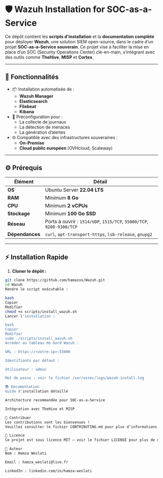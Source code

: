 # 🛡️ Wazuh Installation for SOC-as-a-Service

Ce dépôt contient les **scripts d'installation** et la **documentation complète** pour déployer **Wazuh**, une solution SIEM open-source, dans le cadre d’un projet **SOC-as-a-Service souverain**. Ce projet vise à faciliter la mise en place d’un SOC (Security Operations Center) clé-en-main, s’intégrant avec des outils comme **TheHive**, **MISP** et **Cortex**.

---

## 🚀 Fonctionnalités

- 📦 Installation automatisée de :
  - **Wazuh Manager**
  - **Elasticsearch**
  - **Filebeat**
  - **Kibana**
- 🔐 Préconfiguration pour :
  - La collecte de journaux
  - La détection de menaces
  - La génération d’alertes
- 🌐 Compatible avec des infrastructures souveraines :
  - **On-Premise**
  - **Cloud public européen** (OVHcloud, Scaleway)

---

## ⚙️ Prérequis

| Élément      | Détail                                |
|--------------|----------------------------------------|
| **OS**       | Ubuntu Server **22.04 LTS**            |
| **RAM**      | Minimum **8 Go**                       |
| **CPU**      | Minimum **2 vCPUs**                    |
| **Stockage** | Minimum **100 Go SSD**                 |
| **Réseau**   | Ports à ouvrir : `1514/UDP`, `1515/TCP`, `55000/TCP`, `9200-9300/TCP` |
| **Dépendances** | `curl`, `apt-transport-https`, `lsb-release`, `gnupg2` |

---

## ⚡ Installation Rapide

1. **Cloner le dépôt :**

```bash
git clone https://github.com/hamazos/Wazuh.git
cd Wazuh
Rendre le script exécutable :

bash
Copier
Modifier
chmod +x scripts/install_wazuh.sh
Lancer l'installation :

bash
Copier
Modifier
sudo ./scripts/install_wazuh.sh
Accéder au tableau de bord Wazuh :

URL : https://<votre-ip>:55000

Identifiants par défaut :

Utilisateur : admin

Mot de passe : voir le fichier /var/ossec/logs/wazuh-install.log

📚 Documentation
Guide d'installation détaillé

Architecture recommandée pour SOC-as-a-Service

Intégration avec TheHive et MISP

🤝 Contribuer
Les contributions sont les bienvenues !
Veuillez consulter le fichier CONTRIBUTING.md pour plus d’informations.

📜 Licence
Ce projet est sous licence MIT – voir le fichier LICENSE pour plus de détails.

👤 Auteur
Nom : Hamza Weslati

Email : hamza_weslati@live.fr

LinkedIn : linkedin.com/in/hamza-weslati